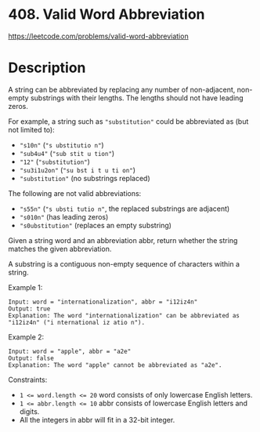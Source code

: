 # 408. Valid Word Abbreviation

https://leetcode.com/problems/valid-word-abbreviation

# Description

A string can be abbreviated by replacing any number of non-adjacent, non-empty substrings with their lengths. The lengths should not have leading zeros.

For example, a string such as `"substitution"` could be abbreviated as (but not limited to):
- `"s10n"` (`"s ubstitutio n"`)
- `"sub4u4"` (`"sub stit u tion"`)
- `"12"` (`"substitution"`)
- `"su3i1u2on"` (`"su bst i t u ti on"`)
- `"substitution"` (no substrings replaced)

The following are not valid abbreviations:

- `"s55n"` (`"s ubsti tutio n"`, the replaced substrings are adjacent)
- `"s010n"` (has leading zeros)
- `"s0ubstitution"` (replaces an empty substring)

Given a string word and an abbreviation abbr, return whether the string matches the given abbreviation.

A substring is a contiguous non-empty sequence of characters within a string.

Example 1:
```
Input: word = "internationalization", abbr = "i12iz4n"
Output: true
Explanation: The word "internationalization" can be abbreviated as "i12iz4n" ("i nternational iz atio n").
```

Example 2:
```
Input: word = "apple", abbr = "a2e"
Output: false
Explanation: The word "apple" cannot be abbreviated as "a2e".
```
 

Constraints:

- `1 <= word.length <= 20` word consists of only lowercase English letters.
- `1 <= abbr.length <= 10` abbr consists of lowercase English letters and digits.
- All the integers in abbr will fit in a 32-bit integer.

